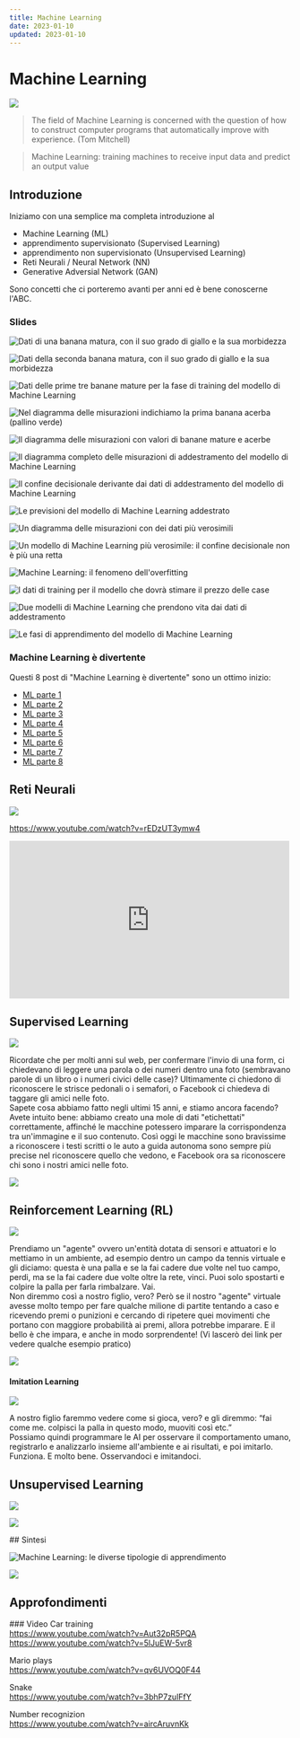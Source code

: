 ```yaml
---
title: Machine Learning
date: 2023-01-10
updated: 2023-01-10
---
```

# Machine Learning

![](../../../assets/img/gamedev/ai-symbolism-vs-connectivism.webp)

> The field of Machine Learning is concerned with the question of how to construct computer programs that automatically improve with experience. (Tom Mitchell)

> Machine Learning: training machines to receive input data and predict an output value

## Introduzione
Iniziamo con una semplice ma completa introduzione al 
- Machine Learning (ML)
- apprendimento supervisionato (Supervised Learning)
- apprendimento non supervisionato (Unsupervised Learning)
- Reti Neurali / Neural Network (NN)
- Generative Adversial Network (GAN)

Sono concetti che ci porteremo avanti per anni ed è bene conoscerne l'ABC.  

### Slides

![Dati di una banana matura, con il suo grado di giallo e la sua morbidezza](https://www.alessiopomaro.it/content/images/2022/12/addestramento-modello-machine-learning-fase-1-2.webp)

![Dati della seconda banana matura, con il suo grado di giallo e la sua morbidezza](https://www.alessiopomaro.it/content/images/2022/12/addestramento-modello-machine-learning-fase-2.webp)

![Dati delle prime tre banane mature per la fase di training del modello di Machine Learning](https://www.alessiopomaro.it/content/images/2022/12/addestramento-modello-machine-learning-fase-3.webp)


![Nel diagramma delle misurazioni indichiamo la prima banana acerba (pallino verde)](https://www.alessiopomaro.it/content/images/2022/12/addestramento-modello-machine-learning-fase-4.webp)


![Il diagramma delle misurazioni con valori di banane mature e acerbe](https://www.alessiopomaro.it/content/images/2022/12/addestramento-modello-machine-learning-fase-5.webp)


![Il diagramma completo delle misurazioni di addestramento del modello di Machine Learning](https://www.alessiopomaro.it/content/images/2022/12/addestramento-modello-machine-learning-fase-6.webp)


![Il confine decisionale derivante dai dati di addestramento del modello di Machine Learning](https://www.alessiopomaro.it/content/images/2022/12/addestramento-modello-machine-learning-fase-linea-decisionale.webp)


![Le previsioni del modello di Machine Learning addestrato](https://www.alessiopomaro.it/content/images/2022/12/previsioni-modello-machine-learning-addestrato.webp)

![Un diagramma delle misurazioni con dei dati più verosimili](https://www.alessiopomaro.it/content/images/2022/12/diagramma-misurazioni-dati-reali.webp)


![Un modello di Machine Learning più verosimile: il confine decisionale non è più una retta](https://www.alessiopomaro.it/content/images/2022/12/modello-di-machine-learning.webp)


![Machine Learning: il fenomeno dell'overfitting](https://www.alessiopomaro.it/content/images/2022/12/machine-learning-overfitting.webp)


![I dati di training per il modello che dovrà stimare il prezzo delle case](https://www.alessiopomaro.it/content/images/2022/12/machine-learning-dati-training-prezzo-immobile-1.webp)


![Due modelli di Machine Learning che prendono vita dai dati di addestramento](https://www.alessiopomaro.it/content/images/2022/12/machine-learning-dati-training-prezzo-immobile-modello.webp)

![Le fasi di apprendimento del modello di Machine Learning](https://www.alessiopomaro.it/content/images/2022/12/machine-learning-come-viene-creato-il-modello.webp)

### Machine Learning è divertente
Questi 8 post di "Machine Learning è divertente" sono un ottimo inizio:

- [ML parte 1](https://medium.com/botsupply/il-machine-learning-%C3%A8-divertente-parte-1-97d4bce99a06)
- [ML parte 2](https://medium.com/botsupply/il-machine-learning-%C3%A8-divertente-parte-2-dec556e4855d)
- [ML parte 3](https://medium.com/botsupply/il-machine-learning-%C3%A8-divertente-parte-3-deep-learning-e-convolutional-neural-network-cnns-cc106559ffa9)
- [ML parte 4](https://medium.com/botsupply/il-machine-learning-%C3%A8-divertente-parte-4-c707feee1cf8)
- [ML parte 5](https://medium.com/botsupply/il-machine-learning-%C3%A8-divertente-parte-5-5e9083caf8f3)
- [ML parte 6](https://medium.com/botsupply/il-machine-learning-%C3%A8-divertente-parte-6-86cd682ff71a)
- [ML parte 7](https://medium.com/botsupply/il-machine-learning-%C3%A8-divertente-parte-7-bbd34f905ab8)
- [ML parte 8](https://medium.com/@giovannitoschi/il-machine-learning-%C3%A8-divertente-parte-8-come-imbrogliare-una-rete-neurale-9116075d5df0)

## Reti Neurali
![](img/ai.neuron.webp)

<https://www.youtube.com/watch?v=rEDzUT3ymw4>  
<iframe loading="lazy" title="Explained In A Minute: Neural Networks" src="https://www.youtube.com/embed/rEDzUT3ymw4?feature=oembed" allow="accelerometer; autoplay; clipboard-write; encrypted-media; gyroscope; picture-in-picture" allowfullscreen="" width="500" height="281" frameborder="0"></iframe>

## Supervised Learning

![](../../talk/img/ml-supervised.webp)

Ricordate che per molti anni sul web, per confermare l'invio di una form, ci chiedevano di leggere una parola o dei numeri dentro una foto (sembravano parole di un libro o i numeri civici delle case)? Ultimamente ci chiedono di riconoscere le strisce pedonali o i semafori, o Facebook ci chiedeva di taggare gli amici nelle foto.  
Sapete cosa abbiamo fatto negli ultimi 15 anni, e stiamo ancora facendo?  
Avete intuito bene: abbiamo creato una mole di dati "etichettati" correttamente, affinché le macchine potessero imparare la corrispondenza tra un'immagine e il suo contenuto. Così oggi le macchine sono bravissime a riconoscere i testi scritti o le auto a guida autonoma sono sempre più precise nel riconoscere quello che vedono, e Facebook ora sa riconoscere chi sono i nostri amici nelle foto.

![](../../talk/img/comic-captcha.webp)

## Reinforcement Learning (RL)

![](../../talk/img/ml-reinforced.webp)

Prendiamo un "agente" ovvero un'entità dotata di sensori e attuatori e lo mettiamo in un ambiente, ad esempio dentro un campo da tennis virtuale e gli diciamo: questa è una palla e se la fai cadere due volte nel tuo campo, perdi, ma se la fai cadere due volte oltre la rete, vinci. Puoi solo spostarti e colpire la palla per farla rimbalzare. Vai.  
Non diremmo così a nostro figlio, vero? Però se il nostro "agente" virtuale avesse molto tempo per fare qualche milione di partite tentando a caso e ricevendo premi o punizioni e cercando di ripetere quei movimenti che portano con maggiore probabilità ai premi, allora potrebbe imparare.
E il bello è che impara, e anche in modo sorprendente!
(Vi lascerò dei link per vedere qualche esempio pratico)

![](img/ai.reinforcedlearning.webp)

#### Imitation Learning

![](../../talk/img/ml-imitation.webp)

A nostro figlio faremmo vedere come si gioca, vero? e gli diremmo: “fai come me. colpisci la palla in questo modo, muoviti così etc.”  
Possiamo quindi programmare le AI per osservare il comportamento umano, registrarlo e analizzarlo insieme all'ambiente e ai risultati, e poi imitarlo.  
Funziona. E molto bene. Osservandoci e imitandoci.

## Unsupervised Learning

![](../../talk/img/ml-unsupervised.webp)

![](img/ai.neuralnetwork.webp)

## Sintesi

![Machine Learning: le diverse tipologie di apprendimento](https://www.alessiopomaro.it/content/images/2023/01/machine-learning-tipologie-apprendimento.webp)


![](https://www.alessiopomaro.it/content/images/2023/01/AI-ML-DL-cosa-sono.webp)


## Approfondimenti
### Video
Car training  
<https://www.youtube.com/watch?v=Aut32pR5PQA>
<https://www.youtube.com/watch?v=5lJuEW-5vr8>

Mario plays  
<https://www.youtube.com/watch?v=qv6UVOQ0F44>

Snake  
<https://www.youtube.com/watch?v=3bhP7zulFfY>

Number recognizion  
<https://www.youtube.com/watch?v=aircAruvnKk>




